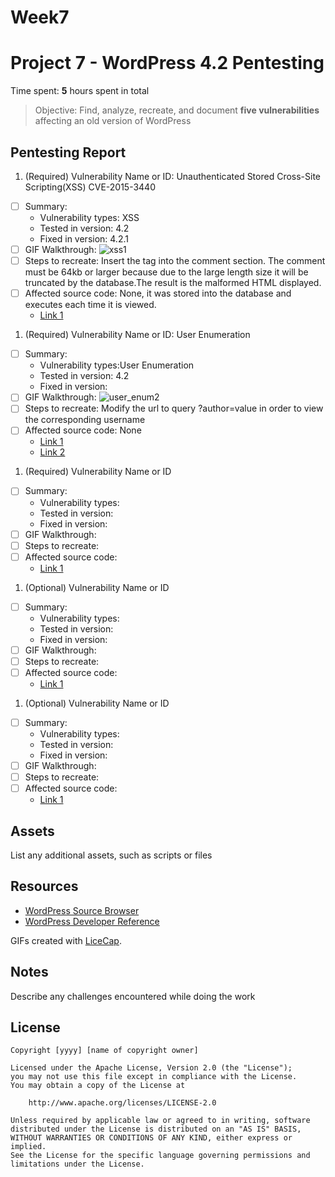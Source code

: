 # Week7
# Project 7 - WordPress 4.2 Pentesting

Time spent: **5** hours spent in total

> Objective: Find, analyze, recreate, and document **five vulnerabilities** affecting an old version of WordPress

## Pentesting Report

1. (Required) Vulnerability Name or ID: Unauthenticated Stored Cross-Site Scripting(XSS) CVE-2015-3440
  - [ ] Summary: 
    - Vulnerability types: XSS
    - Tested in version: 4.2
    - Fixed in version: 4.2.1
  - [ ] GIF Walkthrough: 
![xss1](https://user-images.githubusercontent.com/38142630/40223455-f649f7a6-5a37-11e8-8dd5-79c05f2cce72.gif) 
  - [ ] Steps to recreate: Insert the tag into the comment section. The comment must be 64kb or larger because due to the large length size it will be truncated by the database.The result is the malformed HTML displayed.
  - [ ] Affected source code: None, it was stored into the database and executes each time it is viewed.
    - [Link 1](https://klikki.fi/adv/wordpress2.html)
1. (Required) Vulnerability Name or ID: User Enumeration
  - [ ] Summary: 
    - Vulnerability types:User Enumeration
    - Tested in version: 4.2
    - Fixed in version: 
  - [ ] GIF Walkthrough: 
  ![user_enum2](https://user-images.githubusercontent.com/38142630/40225432-df84c6ee-5a3d-11e8-8bc5-ace7650c2cf4.gif)
  - [ ] Steps to recreate: Modify the url to query ?author=value in order to view the corresponding username
  - [ ] Affected source code: None
    - [Link 1](https://hackertarget.com/wordpress-user-enumeration/)
    - [Link 2](https://perishablepress.com/stop-user-enumeration-wordpress/)
1. (Required) Vulnerability Name or ID
  - [ ] Summary: 
    - Vulnerability types:
    - Tested in version:
    - Fixed in version: 
  - [ ] GIF Walkthrough: 
  - [ ] Steps to recreate: 
  - [ ] Affected source code:
    - [Link 1](https://core.trac.wordpress.org/browser/tags/version/src/source_file.php)
1. (Optional) Vulnerability Name or ID
  - [ ] Summary: 
    - Vulnerability types:
    - Tested in version:
    - Fixed in version: 
  - [ ] GIF Walkthrough: 
  - [ ] Steps to recreate: 
  - [ ] Affected source code:
    - [Link 1](https://core.trac.wordpress.org/browser/tags/version/src/source_file.php)
1. (Optional) Vulnerability Name or ID
  - [ ] Summary: 
    - Vulnerability types:
    - Tested in version:
    - Fixed in version: 
  - [ ] GIF Walkthrough: 
  - [ ] Steps to recreate: 
  - [ ] Affected source code:
    - [Link 1](https://core.trac.wordpress.org/browser/tags/version/src/source_file.php) 

## Assets

List any additional assets, such as scripts or files

## Resources

- [WordPress Source Browser](https://core.trac.wordpress.org/browser/)
- [WordPress Developer Reference](https://developer.wordpress.org/reference/)

GIFs created with [LiceCap](http://www.cockos.com/licecap/).

## Notes

Describe any challenges encountered while doing the work

## License

    Copyright [yyyy] [name of copyright owner]

    Licensed under the Apache License, Version 2.0 (the "License");
    you may not use this file except in compliance with the License.
    You may obtain a copy of the License at

        http://www.apache.org/licenses/LICENSE-2.0

    Unless required by applicable law or agreed to in writing, software
    distributed under the License is distributed on an "AS IS" BASIS,
    WITHOUT WARRANTIES OR CONDITIONS OF ANY KIND, either express or implied.
    See the License for the specific language governing permissions and
    limitations under the License.
